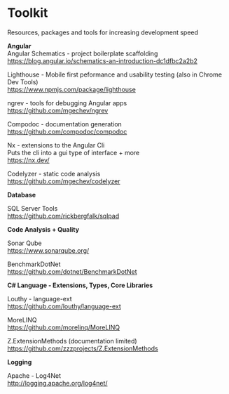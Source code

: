 # Toolkit
Resources, packages and tools for increasing development speed

**Angular**\
Angular Schematics - project boilerplate scaffolding\
https://blog.angular.io/schematics-an-introduction-dc1dfbc2a2b2

Lighthouse - Mobile first peformance and usability testing (also in Chrome Dev Tools)\
https://www.npmjs.com/package/lighthouse

ngrev - tools for debugging Angular apps\
https://github.com/mgechev/ngrev

Compodoc - documentation generation\
https://github.com/compodoc/compodoc

Nx - extensions to the Angular Cli\
Puts the cli into a gui type of interface + more\
https://nx.dev/

Codelyzer - static code analysis \
https://github.com/mgechev/codelyzer


**Database**

SQL Server Tools\
https://github.com/rickbergfalk/sqlpad

**Code Analysis + Quality**

Sonar Qube\
https://www.sonarqube.org/

BenchmarkDotNet\
https://github.com/dotnet/BenchmarkDotNet

**C# Language - Extensions, Types, Core Libraries**

Louthy - language-ext\
https://github.com/louthy/language-ext

MoreLINQ\
https://github.com/morelinq/MoreLINQ

Z.ExtensionMethods (documentation limited)\
https://github.com/zzzprojects/Z.ExtensionMethods

**Logging**

Apache - Log4Net\
http://logging.apache.org/log4net/
